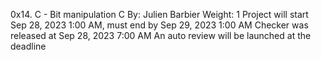 0x14. C - Bit manipulation
C
 By: Julien Barbier
 Weight: 1
 Project will start Sep 28, 2023 1:00 AM, must end by Sep 29, 2023 1:00 AM
 Checker was released at Sep 28, 2023 7:00 AM
 An auto review will be launched at the deadline
